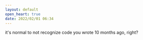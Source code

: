 ```yaml
---
layout: default
open_heart: true
date: 2022/02/01 06:34
---
```


it's normal to not recognize code you wrote 10 months ago, right?
